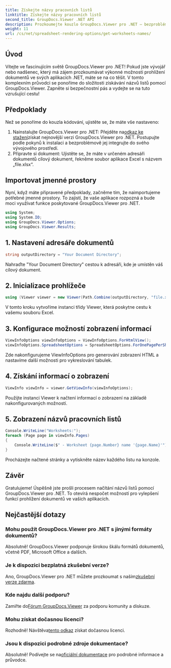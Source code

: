 ```yaml
---
title: Získejte názvy pracovních listů
linktitle: Získejte názvy pracovních listů
second_title: GroupDocs.Viewer .NET API
description: Prozkoumejte kouzlo GroupDocs.Viewer pro .NET – bezproblémově integrujte zobrazování dokumentů do svých aplikací. Vyzkoušejte bezplatnou zkušební verzi nyní!
weight: 11
url: /cs/net/spreadsheet-rendering-options/get-worksheets-names/
---
```

## Úvod
Vítejte ve fascinujícím světě GroupDocs.Viewer pro .NET! Pokud jste vývojář nebo nadšenec, který má zájem prozkoumávat výkonné možnosti prohlížení dokumentů ve svých aplikacích .NET, máte se na co těšit. V tomto komplexním průvodci se ponoříme do složitosti získávání názvů listů pomocí GroupDocs.Viewer. Zapněte si bezpečnostní pás a vydejte se na tuto vzrušující cestu!
## Předpoklady
Než se ponoříme do kouzla kódování, ujistěte se, že máte vše nastaveno:
1.  Nainstalujte GroupDocs.Viewer pro .NET: Přejděte na[odkaz ke stažení](https://releases.groupdocs.com/viewer/net/)získat nejnovější verzi GroupDocs.Viewer pro .NET. Postupujte podle pokynů k instalaci a bezproblémově jej integrujte do svého vývojového prostředí.
2. Připravte si dokument: Ujistěte se, že máte v určeném adresáři dokumentů cílový dokument, řekněme soubor aplikace Excel s názvem „file.xlsx“.
## Importovat jmenné prostory
Nyní, když máte připravené předpoklady, začněme tím, že naimportujeme potřebné jmenné prostory. To zajistí, že vaše aplikace rozpozná a bude moci využívat funkce poskytované GroupDocs.Viewer pro .NET.
```csharp
using System;
using System.IO;
using GroupDocs.Viewer.Options;
using GroupDocs.Viewer.Results;
```
## 1. Nastavení adresáře dokumentů
```csharp
string outputDirectory = "Your Document Directory";
```
Nahraďte "Your Document Directory" cestou k adresáři, kde je umístěn váš cílový dokument.
## 2. Inicializace prohlížeče
```csharp
using (Viewer viewer = new Viewer(Path.Combine(outputDirectory, "file.xlsx")))
```
V tomto kroku vytvoříme instanci třídy Viewer, která poskytne cestu k vašemu souboru Excel.
## 3. Konfigurace možností zobrazení informací
```csharp
ViewInfoOptions viewInfoOptions = ViewInfoOptions.ForHtmlView();
viewInfoOptions.SpreadsheetOptions = SpreadsheetOptions.ForOnePagePerSheet();
```
Zde nakonfigurujeme ViewInfoOptions pro generování zobrazení HTML a nastavíme další možnosti pro vykreslování tabulek.
## 4. Získání informací o zobrazení
```csharp
ViewInfo viewInfo = viewer.GetViewInfo(viewInfoOptions);
```
Použijte instanci Viewer k načtení informací o zobrazení na základě nakonfigurovaných možností.
## 5. Zobrazení názvů pracovních listů
```csharp
Console.WriteLine("Worksheets:");
foreach (Page page in viewInfo.Pages)
{
    Console.WriteLine($" - Worksheet {page.Number} name '{page.Name}'");
}
```
Procházejte načtené stránky a vytiskněte název každého listu na konzole.
## Závěr
Gratulujeme! Úspěšně jste prošli procesem načítání názvů listů pomocí GroupDocs.Viewer pro .NET. To otevírá nespočet možností pro vylepšení funkcí prohlížení dokumentů ve vašich aplikacích.
## Nejčastější dotazy
### Mohu použít GroupDocs.Viewer pro .NET s jinými formáty dokumentů?
Absolutně! GroupDocs.Viewer podporuje širokou škálu formátů dokumentů, včetně PDF, Microsoft Office a dalších.
### Je k dispozici bezplatná zkušební verze?
 Ano, GroupDocs.Viewer pro .NET můžete prozkoumat s naším[zkušební verze zdarma](https://releases.groupdocs.com/).
### Kde najdu další podporu?
 Zamiřte do[Fórum GroupDocs.Viewer](https://forum.groupdocs.com/c/viewer/9) za podporu komunity a diskuze.
### Mohu získat dočasnou licenci?
 Rozhodně! Návštěva[tento odkaz](https://purchase.groupdocs.com/temporary-license/) získat dočasnou licenci.
### Jsou k dispozici podrobné zdroje dokumentace?
 Absolutně! Podívejte se na[oficiální dokumentace](https://tutorials.groupdocs.com/viewer/net/) pro podrobné informace a průvodce.